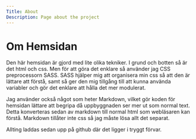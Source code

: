 ```yaml
---
Title: About
Description: Page about the project
---
```


Om Hemsidan
==================

Den här hemsidan är gjord med lite olika tekniker. I grund och botten så är det html och css. Men för att göra det enklare så använder jag CSS preprocessorn SASS. SASS hjälper mig att organisera min css så att den är lättare att förstå, samt så ger den mig tillgång till att kunna använda variabler och gör det enklare att hålla det mer modulerat.

Jag använder också något som heter Markdown, vilket gör koden för hemsidan lättare att begripa då uppbyggnaden ser mer ut som normal text. Detta konverteras sedan av markdown till normal html som webläsaren kan förstå. Markdown tillåter inte css så jag måste lösa allt det separat.

Allting laddas sedan upp på github där det ligger i tryggt förvar.

